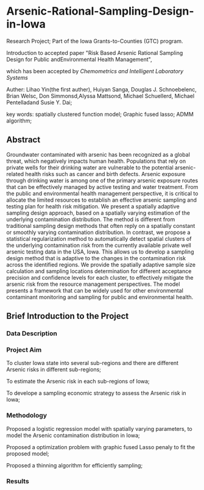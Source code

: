 # Arsenic-Rational-Sampling-Design-in-Iowa
Research Project;  Part of the Iowa Grants-to-Counties (GTC) program.

Introduction to accepted paper "Risk Based Arsenic Rational Sampling Design for Public andEnvironmental Health Management",

which has been accepted by *Chemometrics and Intelligent Laboratory Systems*

Auther: Lihao Yin(the first auther), Huiyan Sanga, Douglas J. Schnoebelenc, Brian Welsc, Don Simmonsd,Alyssa Mattsond, Michael Schuellerd, Michael Pentelladand Susie Y. Dai;

key words: spatially clustered function model; Graphic fused lasso; ADMM algorithm;

## Abstract
Groundwater contaminated with arsenic has been recognized as a global threat, which negatively impacts human health. Populations that rely on private wells for their drinking water are vulnerable to the potential arsenic-related health risks such as cancer and birth defects. Arsenic exposure through drinking water is among one of the primary arsenic exposure routes that can be effectively managed by active testing and water treatment. From the public and environmental health management perspective, it is critical to allocate the limited resources to establish an effective arsenic sampling and testing plan for health risk mitigation. We present a spatially adaptive sampling design approach, based on a spatially varying estimation of the underlying contamination distribution. 
 The method is different from traditional sampling design methods that often reply on a spatially constant or smoothly varying contamination distribution. 
 In contrast, we propose a statistical regularization method to automatically detect spatial clusters of the underlying contamination risk from the currently available private well arsenic testing data in the USA, Iowa. This allows us to develop a sampling design method that is adaptive to the changes in the contamination risk across the identified regions. 
 We provide the spatially adaptive sample size calculation and sampling locations determination for different acceptance precision and confidence levels for each cluster, to effectively mitigate the arsenic risk from the resource management perspectives. The model presents a framework that can be widely used for other environmental contaminant monitoring and sampling for public and environmental health. 
 
 ## Brief Introduction to the Project
 ### Data Description
 
 
 ### Project Aim
 To cluster Iowa state into several sub-regions and there are different Arsenic risks in different sub-regions;
 
 To estimate the Arsenic risk in each sub-regions of Iowa;
 
 To develope a sampling economic strategy to assess the Arsenic risk in Iowa; 
 
 ### Methodology
 Proposed a logistic regression model with spatially varying parameters, to model the Arsenic contamination distribution in Iowa;
 
 Proposed a optimization problem with graphic fused Lasso penaly to fit the proposed model;
 
 Proposed a thinning algorithm for efficiently sampling;
 
 ### Results
 
 
